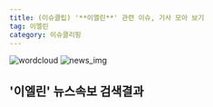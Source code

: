 ```yaml
---
title: (이슈클립) '**이엘린**' 관련 이슈, 기사 모아 보기
tag: 이엘린
category: 이슈클리핑
---
```

![wordcloud](https://s3.ap-northeast-2.amazonaws.com/lyrics101-wordcloud/2018-09-17-1537186848.png)
![news_img](https://user-images.githubusercontent.com/42597476/44507050-1206f400-a6e4-11e8-8d98-7ffbfebb353f.png)
## **'**이엘린**'** 뉴스속보 검색결과

